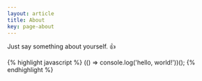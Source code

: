 ```yaml
---
layout: article
title: About
key: page-about
---
```


Just say something about yourself. :+1:

{% highlight javascript %}
(() => console.log('hello, world!'))();
{% endhighlight %}
